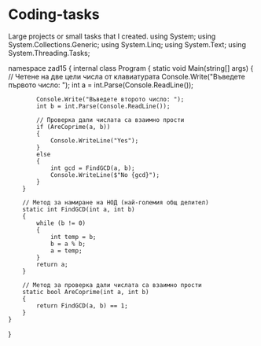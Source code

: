 # Coding-tasks
Large projects or small tasks that I created.
using System;
using System.Collections.Generic;
using System.Linq;
using System.Text;
using System.Threading.Tasks;

namespace zad15
{
    internal class Program
    {
        static void Main(string[] args)
        {
            // Четене на две цели числа от клавиатурата
            Console.Write("Въведете първото число: ");
            int a = int.Parse(Console.ReadLine());

            Console.Write("Въведете второто число: ");
            int b = int.Parse(Console.ReadLine());

            // Проверка дали числата са взаимно прости
            if (AreCoprime(a, b))
            {
                Console.WriteLine("Yes");
            }
            else
            {
                int gcd = FindGCD(a, b);
                Console.WriteLine($"No {gcd}");
            }
        }

        // Метод за намиране на НОД (най-големия общ делител)
        static int FindGCD(int a, int b)
        {
            while (b != 0)
            {
                int temp = b;
                b = a % b;
                a = temp;
            }
            return a;
        }

        // Метод за проверка дали числата са взаимно прости
        static bool AreCoprime(int a, int b)
        {
            return FindGCD(a, b) == 1;
        }
    }
}
